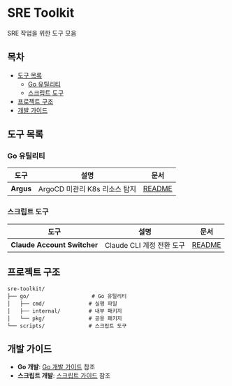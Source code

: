 # SRE Toolkit
SRE 작업을 위한 도구 모음



## 목차
- [도구 목록](#도구-목록)
  - [Go 유틸리티](#go-유틸리티)
  - [스크립트 도구](#스크립트-도구)
- [프로젝트 구조](#프로젝트-구조)
- [개발 가이드](#개발-가이드)



## 도구 목록
### Go 유틸리티
| 도구 | 설명 | 문서 |
|------|------|------|
| **Argus** | ArgoCD 미관리 K8s 리소스 탐지 | [README](go/cmd/argus/README.md) |


### 스크립트 도구
| 도구 | 설명 | 문서 |
|------|------|------|
| **Claude Account Switcher** | Claude CLI 계정 전환 도구 | [README](scripts/claude-account-switcher/README.md) |



## 프로젝트 구조
```
sre-toolkit/
├── go/                    # Go 유틸리티
│   ├── cmd/              # 실행 파일
│   ├── internal/         # 내부 패키지
│   └── pkg/              # 공용 패키지
└── scripts/              # 스크립트 도구
```



## 개발 가이드
- **Go 개발**: [Go 개발 가이드](go/README.md) 참조
- **스크립트 개발**: [스크립트 가이드](scripts/README.md) 참조
